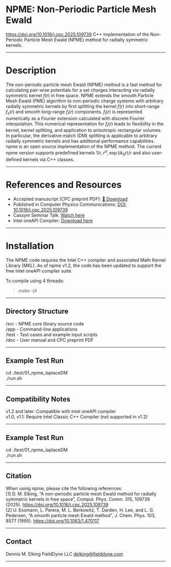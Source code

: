 # NPME: Non-Periodic Particle Mesh Ewald

https://doi.org/10.1016/j.cpc.2025.109739
C++ implementation of the Non-Periodic Particle Mesh Ewald (NPME) method for radially symmetric kernels.

---

# Description
The non-periodic particle mesh Ewald (NPME) method is a fast method for calculating pair-wise potentials for a set charges interacting via radially symmetric kernel $f(r)$ in free space.  NPME extends the smooth Particle Mesh Ewald (PME) algorithm to non-periodic charge systems with arbitrary radially symmetric kernels by first splitting the kernel $f(r)$ into short-range $f_{s}(r)$ and smooth long-range $f_{l}(r)$ components.  $f_{l}(r)$ is represented numerically as a Fourier extension calculated with discrete Fourier interpolation.  This numerical representation for $f_{l}(r)$ leads to flexibility in the kernel, kernel splitting, and application to anisotropic rectangular volumes.  In particular, the derivative match (DM) splitting is applicable to arbitrary radially symmetric kernels and has additional performance capabilities.  npme is an open source implementation of the NPME method.  The current npme version supports predefined kernels $1/r, r^{\alpha}, \exp(ik_{0}r)/r$ and also user-defined kernels via C++ classes.

---

# References and Resources
- Accepted manuscript (CPC preprint PDF): [📄 Download](docs/npme_preprint.pdf) 
- Published in Computer Physics Communications: [DOI: 10.1016/j.cpc.2025.109739](https://doi.org/10.1016/j.cpc.2025.109739) 
- Cassyni Seminar Talk: [Watch here](https://cassyni.com/events/3gMtbmEfjR8JvWTEEEbkay) 
- Intel oneAPI Compiler: [Download here](https://www.intel.com/content/www/us/en/developer/tools/oneapi/toolkits.html)

---

# Installation
The NPME code requires the Intel C++ compiler and associated Math Kernel Library (MKL). 
As of npme v1.2, the code has been updated to support the free Intel oneAPI compiler suite.

To compile using 4 threads:  
>make -j4

---

## Directory Structure
/src    - NPME core library source code  
/app    - Command-line applications  
/test   - Test cases and example input scripts  
/doc    - User manual and CPC preprint PDF

---

## Example Test Run
cd ./test/01_npme_laplaceDM  
./run.sh

---

## Compatibility Notes
v1.2 and later: Compatible with Intel oneAPI compiler  
v1.0, v1.1: Require Intel Classic C++ Compiler (not supported in v1.2)

---

## Example Test Run
cd ./test/01_npme_laplaceDM  
./run.sh

---

## Citation
When using npme, please cite the following references:  
[1] D. M. Elking, “A non-periodic particle mesh Ewald method for radially symmetric kernels in free space”, Comput. Phys. Comm. 315, 109739 (2025). https://doi.org/10.1016/j.cpc.2025.109739  
[2] U. Essmann, L. Perera, M. L. Berkowitz, T. Darden, H. Lee, and L. G. Pedersen, “A smooth particle mesh Ewald method”, J. Chem. Phys. 103, 8577 (1995). https://doi.org/10.1063/1.470117  

---

## Contact
Dennis M. Elking
FieldDyne LLC
delking@fielddyne.com

---



